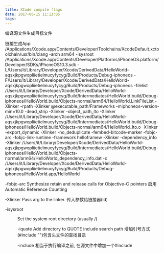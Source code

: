 ```yaml
---
title: XCode compile flags
date: 2017-06-15 11:13:05
tags:
---
```


编译源文件生成目标文件



链接生成App
/Applications/Xcode.app/Contents/Developer/Toolchains/XcodeDefault.xctoolchain/usr/bin/clang -arch arm64
 -isysroot /Applications/Xcode.app/Contents/Developer/Platforms/iPhoneOS.platform/Developer/SDKs/iPhoneOS10.3.sdk
 -L/Users/it/Library/Developer/Xcode/DerivedData/HelloWorld-aqsxjkpgwopliietielmucyfycyg/Build/Products/Debug-iphoneos
 -F/Users/it/Library/Developer/Xcode/DerivedData/HelloWorld-aqsxjkpgwopliietielmucyfycyg/Build/Products/Debug-iphoneos
 -filelist /Users/it/Library/Developer/Xcode/DerivedData/HelloWorld-aqsxjkpgwopliietielmucyfycyg/Build/Intermediates/HelloWorld.build/Debug-iphoneos/HelloWorld.build/Objects-normal/arm64/HelloWorld.LinkFileList
 -Xlinker -rpath -Xlinker @executable_path/Frameworks -miphoneos-version-min=10.0 -dead_strip -Xlinker -object_path_lto
 -Xlinker /Users/it/Library/Developer/Xcode/DerivedData/HelloWorld-aqsxjkpgwopliietielmucyfycyg/Build/Intermediates/HelloWorld.build/Debug-iphoneos/HelloWorld.build/Objects-normal/arm64/HelloWorld_lto.o
 -Xlinker -export_dynamic -Xlinker -no_deduplicate -fembed-bitcode-marker -fobjc-arc -fobjc-link-runtime -framework helloframew
 -Xlinker -dependency_info
 -Xlinker /Users/it/Library/Developer/Xcode/DerivedData/HelloWorld-aqsxjkpgwopliietielmucyfycyg/Build/Intermediates/HelloWorld.build/Debug-iphoneos/HelloWorld.build/Objects-normal/arm64/HelloWorld_dependency_info.dat 
 -o /Users/it/Library/Developer/Xcode/DerivedData/HelloWorld-aqsxjkpgwopliietielmucyfycyg/Build/Products/Debug-iphoneos/HelloWorld.app/HelloWorld


-fobjc-arc
   Synthesize retain and release calls for Objective-C pointers
   启用Automatic Reference Counting

-Xlinker <arg>
   Pass arg to the linker.
   传入参数给链接器(ld)

-isysroot <dir>
   Set the system root directory (usually /)

-iquote <directory>
   Add directory to QUOTE include search path
   增加引号方式(#include "")包含头文件的查找目录

-include <filename> 
   相当于执行编译之前, 在源文件中增加一个#include <filename>


